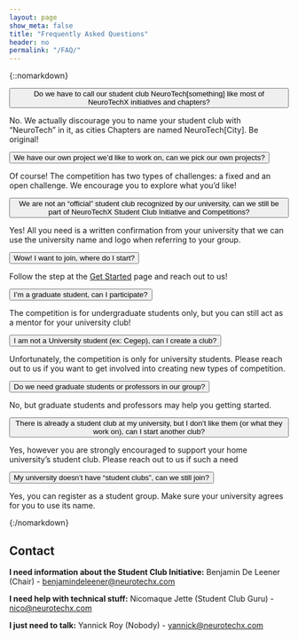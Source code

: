 ```yaml
---
layout: page
show_meta: false
title: "Frequently Asked Questions"
header: no
permalink: "/FAQ/"
---
```

{::nomarkdown}

<button class="accordion">Do we have to call our student club NeuroTech[something] like most of NeuroTechX initiatives and chapters?</button>
<div class="panel"><p>No. We actually discourage you to name your student club with “NeuroTech” in it, as cities Chapters are named NeuroTech[City]. Be original!</p></div>

<button class="accordion">We have our own project we’d like to work on, can we pick our own projects?</button>
<div class="panel">
  <p>Of course! The competition has two types of challenges: a fixed and an open challenge. We encourage you to explore what you’d like!</p>
</div>

<button class="accordion">We are not an “official” student club recognized by our university, can we still be part of NeuroTechX Student Club Initiative and Competitions?</button>
<div class="panel">
  <p>Yes! All you need is a written confirmation from your university that we can use the university name and logo when referring to your group.</p>
</div>

<button class="accordion">Wow! I want to join, where do I start?</button>
<div class="panel">
 <p>Follow the step at the <a href="{{ site.url }}{{ site.baseurl }}/get-started/">Get Started</a> page and reach out to us!</p>
</div>

<button class="accordion">I’m a graduate student, can I participate?</button>
<div class="panel">
 <p>The competition is for undergraduate students only, but you can still act as a mentor for your university club!</p>
</div>

<button class="accordion">I am not a University student (ex: Cegep), can I create a club?</button>
<div class="panel">
 <p>Unfortunately, the competition is only for university students. Please reach out to us if you want to get involved into creating new types of competition.</p>
</div>

<button class="accordion">Do we need graduate students or professors in our group?</button>
<div class="panel">
 <p>No, but graduate students and professors may help you getting started.</p>
</div>

<button class="accordion">There is already a student club at my university, but I don’t like them (or what they work on), can I start another club?</button>
<div class="panel">
 <p>Yes, however you are strongly encouraged to support your home university’s student club. Please reach out to us if such a need</p>
</div>

<button class="accordion">My university doesn’t have “student clubs”, can we still join?</button>
<div class="panel">
 <p>Yes, you can register as a student group. Make sure your university agrees for you to use its name.</p>
</div>

{:/nomarkdown}

## Contact
**I need information about the Student Club Initiative:**
Benjamin De Leener (Chair) - benjamindeleener@neurotechx.com

**I need help with technical stuff:**
Nicomaque Jette (Student Club Guru) - nico@neurotechx.com

**I just need to talk:**
Yannick Roy (Nobody) - yannick@neurotechx.com

<!-- javascript for FAQ page accordion -->
<script>
var acc = document.getElementsByClassName("accordion");
var i;

for (i = 0; i < acc.length; i++) {
  acc[i].onclick = function() {
    this.classList.toggle("active");
    var panel = this.nextElementSibling;
    if (panel.style.maxHeight){
      panel.style.maxHeight = null;
    } else {
      panel.style.maxHeight = panel.scrollHeight + "px";
    }
  }
}
</script>
